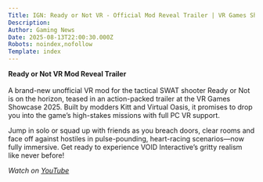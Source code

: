 ```yaml
---
Title: IGN: Ready or Not VR - Official Mod Reveal Trailer | VR Games Showcase 2025
Description: 
Author: Gaming News
Date: 2025-08-13T22:00:30.000Z
Robots: noindex,nofollow
Template: index
---
```

<p><strong>Ready or Not VR Mod Reveal Trailer</strong><br><br>
A brand-new unofficial VR mod for the tactical SWAT shooter Ready or Not is on the horizon, teased in an action-packed trailer at the VR Games Showcase 2025. Built by modders Kitt and Virtual Oasis, it promises to drop you into the game’s high-stakes missions with full PC VR support.</p>

<p>Jump in solo or squad up with friends as you breach doors, clear rooms and face off against hostiles in pulse-pounding, heart-racing scenarios—now fully immersive. Get ready to experience VOID Interactive’s gritty realism like never before!</p>

<p><em>Watch on <a href="https://www.youtube.com/watch?v=BCIYXqnN8JU" rel="noopener noreferrer">YouTube</a></em></p>

